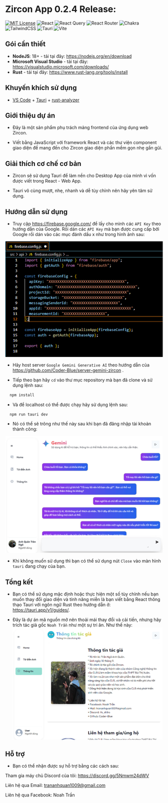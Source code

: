 # Zircon App 0.2.4 Release:
[![MIT License](https://img.shields.io/badge/License-MIT-green.svg)](https://github.com/Coder-Blue/zircon-app-op/blob/main/LICENSE)
![React](https://img.shields.io/badge/react-%2320232a.svg?style=for-the-badge&logo=react&logoColor=%2361DAFB)
![React Query](https://img.shields.io/badge/-React%20Query-FF4154?style=for-the-badge&logo=react%20query&logoColor=white)
![React Router](https://img.shields.io/badge/React_Router-CA4245?style=for-the-badge&logo=react-router&logoColor=white)
![Chakra](https://img.shields.io/badge/chakra-%234ED1C5.svg?style=for-the-badge&logo=chakraui&logoColor=white)
![TailwindCSS](https://img.shields.io/badge/tailwindcss-%2338B2AC.svg?style=for-the-badge&logo=tailwind-css&logoColor=white)
![Tauri](https://img.shields.io/badge/tauri-%2324C8DB.svg?style=for-the-badge&logo=tauri&logoColor=%23FFFFFF)
![Vite](https://img.shields.io/badge/vite-%23646CFF.svg?style=for-the-badge&logo=vite&logoColor=white)

## Gói cần thiết
- **NodeJS**: 18+ - tải tại đây: https://nodejs.org/en/download
- **Microsoft Visual Studio** - tải tại đây: https://visualstudio.microsoft.com/downloads/
- **Rust** - tải tại đây: https://www.rust-lang.org/tools/install

## Khuyến khích sử dụng
- [VS Code](https://code.visualstudio.com/) + [Tauri](https://marketplace.visualstudio.com/items?itemName=tauri-apps.tauri-vscode) + [rust-analyzer](https://marketplace.visualstudio.com/items?itemName=rust-lang.rust-analyzer)

## Giới thiệu dự án
- Đây là một sản phẩm phụ trách mảng frontend của ứng dụng web Zircon.

- Viết bằng JavaScript với framework React và các thư viện component giao diện để mang đến cho Zircon giao diện phần mềm gọn nhẹ gần gũi.

## Giải thích cơ chế cơ bản
-  Zircon sẽ sử dụng Tauri để làm nền cho Desktop App của mình vì vốn được viết trong React - Web App.

- Tauri vô cùng mượt, nhẹ, nhanh và dễ tùy chỉnh nên hãy yên tâm sử dụng.

## Hướng dẫn sử dụng
- Truy cập https://firebase.google.com/ để lấy cho mình các `API Key` theo hướng dẫn của Google. Rồi dán các `API Key` mà bạn được cung cấp bởi Google rồi dán vào các mục đánh dấu x như trong hình ảnh sau:

![FirebaseScreenshot](https://github.com/Coder-Blue/zircon-app-op/blob/main/screenshots/SC2.png?raw=true)

- Hãy host server `Google Gemini Generative AI` theo hướng dẫn của https://github.com/Coder-Blue/server-gemini-zircon .

- Tiếp theo bạn hãy `cd` vào thư mục repository mà bạn đã clone và sử dụng lệnh sau:
```bash
  npm install
```
- Và để localhost có thể được chạy hãy sử dụng lệnh sau:
```bash
  npm run tauri dev
```
- Nó có thể sẽ trông như thế này sau khi bạn đã đăng nhập tài khoản thành công:

![HomeScreenshot](https://github.com/Coder-Blue/zircon-app-op/blob/main/screenshots/SC4.jpg?raw=true)
- Khi không muốn sử dụng thì bạn có thể sử dụng nút `Close` vào màn hình `tauri` đang chạy của bạn.

## Tổng kết
- Bạn có thể sử dụng mặc định hoặc thực hiện một số tùy chỉnh nếu bạn muốn thay đổi giao diện và tính năng miễn là bạn viết bằng React thông thạo Tauri với ngôn ngữ Rust theo hướng dẫn ở: https://tauri.app/v1/guides/.

- Đây là dự án mã nguồn mở nên thoải mái thay đổi và cải tiến, nhưng hãy trích tác giả gốc `Noah Trần` như một sự tri ân. Như thế này:
![InfoScreenshot](https://github.com/Coder-Blue/zircon-app-op/blob/main/screenshots/SC3.jpg?raw=true)

## Hỗ trợ
- Bạn có thể nhận được sự hỗ trợ bằng các cách sau:

Tham gia máy chủ Discord của tôi: https://discord.gg/5Nmwm24dWV

Liên hệ qua Email: trananhquan1009@gmail.com

Liên hệ qua Facebook: Noah Trần